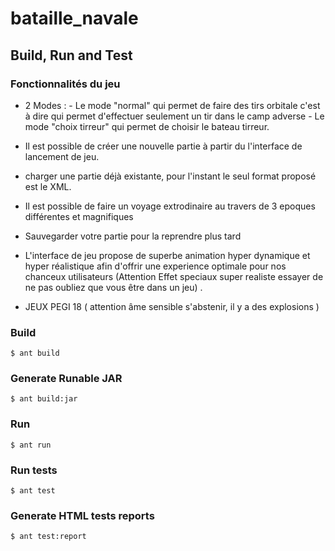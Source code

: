 # bataille_navale


## Build, Run and Test
### Fonctionnalités du jeu
* 2 Modes : - Le mode "normal" qui permet de faire des tirs orbitale c'est à dire qui permet d'effectuer seulement un tir dans le camp adverse 
			  - Le mode "choix tirreur" qui permet de choisir le bateau tirreur. 

* Il est possible de créer une nouvelle partie à partir du l'interface de lancement de jeu.

* charger une partie déjà existante, pour l'instant le seul format proposé est le XML. 

* Il est possible de faire un voyage extrodinaire au travers de 3 epoques différentes et magnifiques

* Sauvegarder votre partie pour la reprendre plus tard 

* L'interface de jeu propose de superbe animation hyper dynamique et hyper réalistique afin d'offrir une experience optimale pour nos chanceux utilisateurs (Attention Effet speciaux super realiste essayer de ne pas oubliez que vous être dans un jeu) .

* JEUX PEGI 18 ( attention âme sensible s'abstenir, il y a des explosions )

### Build 
```
$ ant build
```

### Generate Runable JAR
```
$ ant build:jar
```

### Run
```
$ ant run
```

### Run tests
```
$ ant test
```

### Generate HTML tests reports
```
$ ant test:report
````
